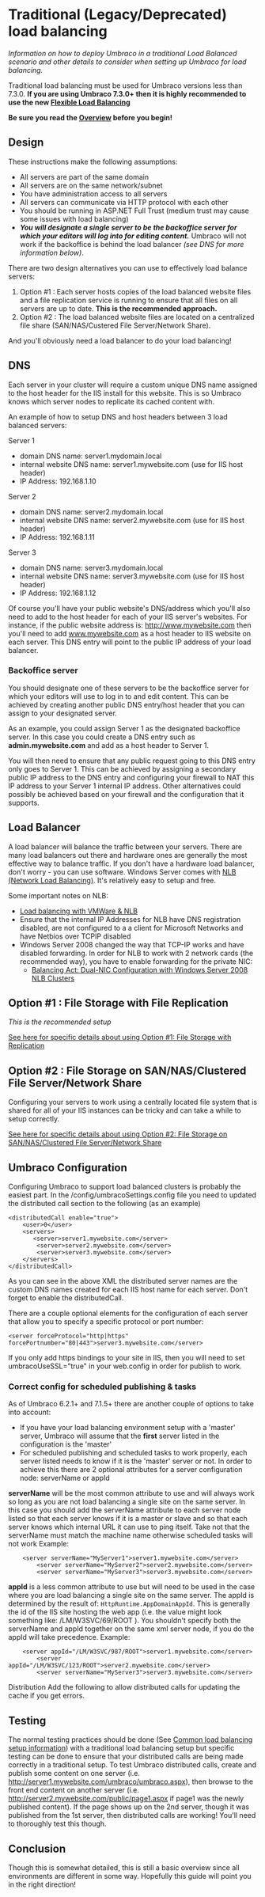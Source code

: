 # Traditional (Legacy/Deprecated) load balancing

_Information on how to deploy Umbraco in a traditional Load Balanced scenario and other details to consider when setting up Umbraco for load balancing._

Traditional load balancing must be used for Umbraco versions less than 7.3.0. 
__If you are using Umbraco 7.3.0+ then it is highly recommended to use the new [Flexible Load Balancing](index.md)__

__Be sure you read the [Overview](index.md) before you begin!__

## Design
These instructions make the following assumptions:

* All servers are part of the same domain
* All servers are on the same network/subnet
* You have administration access to all servers
* All servers can communicate via HTTP protocol with each other
* You should be running in ASP.NET Full Trust (medium trust may cause some issues with load balancing)
* _**You will designate a single server to be the backoffice server for which your editors will log into for editing content.**_ Umbraco will not work if the backoffice is behind the load balancer *(see DNS for more information below)*.

There are two design alternatives you can use to effectively load balance servers:

1. Option #1 : Each server hosts copies of the load balanced website files and a file replication service is running to ensure that all files on all servers are up to date. __This is the recommended approach.__
2. Option #2 : The load balanced website files are located on a centralized file share (SAN/NAS/Custered File Server/Network Share).

And you'll obviously need a load balancer to do your load balancing!

## DNS
Each server in your cluster will require a custom unique DNS name assigned to the host header for the IIS install for this website. This is so Umbraco knows which server nodes to replicate its cached content with.

An example of how to setup DNS and host headers between 3 load balanced servers:

Server 1

* domain DNS name: server1.mydomain.local
* internal website DNS name: server1.mywebsite.com (use for IIS host header)
* IP Address: 192.168.1.10

Server 2

* domain DNS name: server2.mydomain.local
* internal website DNS name: server2.mywebsite.com (use for IIS host header)
* IP Address: 192.168.1.11

Server 3

* domain DNS name: server3.mydomain.local
* internal website DNS name: server3.mywebsite.com (use for IIS host header)
* IP Address: 192.168.1.12

Of course you'll have your public website's DNS/address which you'll also need to add to the host header for each of your IIS server's websites. For instance, if the public website address is: http://www.mywebsite.com then you'll need to add www.mywebsite.com as a host header to IIS website on each server. This DNS entry will point to the public IP address of your load balancer.

### Backoffice server

You should designate one of these servers to be the backoffice server for which your editors will use to log in to and edit content. This can be achieved by creating another public DNS entry/host header that you can assign to your designated server.

As an example, you could assign Server 1 as the designated backoffice server. In this case you could create a DNS entry such as **admin.mywebsite.com** and add as a host header to Server 1.

You will then need to ensure that any public request going to this DNS entry only goes to Server 1. This can be achieved by assigning a secondary public IP address to the DNS entry and configuring your firewall to NAT this IP address to your Server 1 internal IP address. Other alternatives could possibly be achieved based on your firewall and the configuration that it supports.

## Load Balancer
A load balancer will balance the traffic between your servers. There are many load balancers out there and hardware ones are generally the most effective way to balance traffic. If you don't have a hardware load balancer, don't worry - you can use software. Windows Server comes with [NLB (Network Load Balancing)](https://technet.microsoft.com/en-us/library/cc758834%28WS.10%29.aspx). It's relatively easy to setup and free.

Some important notes on NLB:

* [Load balancing with VMWare & NLB](https://www.vmware.com/content/dam/digitalmarketing/vmware/en/pdf/techpaper/implmenting_ms_network_load_balancing.pdf)
* Ensure that the internal IP Addresses for NLB have DNS registration disabled, are not configured to a a client for Microsoft Networks and have Netbios over TCPIP disabled
* Windows Server 2008 changed the way that TCP-IP works and have disabled forwarding. In order for NLB to work with 2 network cards (the recommended way), you have to enable forwarding for the private NIC:
	* [Balancing Act: Dual-NIC Configuration with Windows Server 2008 NLB Clusters](https://blogs.technet.microsoft.com/networking/2008/11/20/balancing-act-dual-nic-configuration-with-windows-server-2008-nlb-clusters/)

## Option #1 : File Storage with File Replication

*This is the recommended setup*

[See here for specific details about using Option #1: File Storage with Replication](files-replicated.md)

## Option #2 : File Storage on SAN/NAS/Clustered File Server/Network Share

Configuring your servers to work using a centrally located file system that is shared for all of your IIS instances can be tricky and can take a while to setup correctly.

[See here for specific details about using Option #2: File Storage on SAN/NAS/Clustered File Server/Network Share](files-shared.md)

## Umbraco Configuration

Configuring Umbraco to support load balanced clusters is probably the easiest part. In the /config/umbracoSettings.config file you need to updated the distributed call section to the following (as an example)

	<distributedCall enable="true">
	    <user>0</user>
	    <servers>
	       <server>server1.mywebsite.com</server>
	        <server>server2.mywebsite.com</server>
	        <server>server3.mywebsite.com</server>
	    </servers>
	</distributedCall>

As you can see in the above XML the distributed server names are the custom DNS names created for each IIS host name for each server.  Don't forget to enable the distributedCall.

There are a couple optional elements for the configuration of each server that allow you to specify a specific protocol or port number:

	<server forceProtocol="http|https" forcePortnumber="80|443">server3.mywebsite.com</server>

If you only add https bindings to your site in IIS, then you will need to set umbracoUseSSL="true" in your web.config in order for publish to work.

### Correct config for scheduled publishing & tasks

As of Umbraco 6.2.1+ and 7.1.5+ there are another couple of options to take into account:

* If you have your load balancing environment setup with a 'master' server, Umbraco will assume that the **first** server listed in the configuration is the 'master'
* For scheduled publishing and scheduled tasks to work properly, each server listed needs to know if it is the 'master' server or not. In order to achieve this there are 2 optional attributes for a server configuration node: serverName or appId

**serverName** will be the most common attribute to use and will always work so long as you are not load balancing a single site on the same server. In this case you should add the serverName attribute to each server node listed so that each server knows if it is a master or slave and so that each server knows which internal URL it can use to ping itself. Take not that the serverName must match the machine name otherwise scheduled tasks will not work
Example:


		<server serverName="MyServer1">server1.mywebsite.com</server>
	        <server serverName="MyServer2">server2.mywebsite.com</server>
	        <server serverName="MyServer3">server3.mywebsite.com</server>

**appId** is a less common attribute to use but will need to be used in the case where you are load balancing a single site on the same server. The appId is determined by the result of: `HttpRuntime.AppDomainAppId`. This is generally the id of the IIS site hosting the web app (i.e. the value might look something like: /LM/W3SVC/69/ROOT ). You shouldn't specify both the serverName and appId together on the same xml server node, if you do the appId will take precedence.
Example:

		<server appId="/LM/W3SVC/987/ROOT">server1.mywebsite.com</server>
	        <server appId="/LM/W3SVC/123/ROOT">server2.mywebsite.com</server>
	        <server serverName="MyServer3">server3.mywebsite.com</server>
Distribution
Add the following to allow distributed calls for updating the cache if you get errors.

<location path="umbraco/webServices">
<system.web>
  <authorization>
    <allow users="*"/>
  </authorization>
</system.web>
</location>

## Testing

The normal testing practices should be done (See [Common load balancing setup information](index.md)) with a traditional load balancing setup but specific testing can be done to ensure
that your distributed calls are being made correctly in a traditional setup. To test Umbraco distributed calls, create and publish some content on one server (i.e. http://server1.mywebsite.com/umbraco/umbraco.aspx), 
then browse to the front end content on another server (i.e. http://server2.mywebsite.com/public/page1.aspx if page1 was the newly published content). 
If the page shows up on the 2nd server, though it was published from the 1st server, then distributed calls are working! You'll need to thoroughly test this though.

## Conclusion
Though this is somewhat detailed, this is still a basic overview since all environments are different in some way. Hopefully this guide will point you in the right direction!
